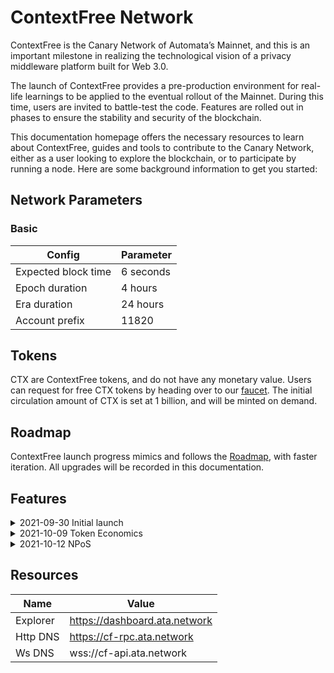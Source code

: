 # ContextFree Network

ContextFree is the Canary Network of Automata’s Mainnet, and this is an important milestone in realizing the technological vision of a privacy middleware platform built for Web 3.0.

The launch of ContextFree provides a pre-production environment for real-life learnings to be applied to the eventual rollout of the Mainnet. During this time, users are invited to battle-test the code. Features are rolled out in phases to ensure the stability and security of the blockchain.

This documentation homepage offers the necessary resources to learn about ContextFree, guides and tools to contribute to the Canary Network, either as a user looking to explore the blockchain, or to participate by running a node. Here are some background information to get you started:

## Network Parameters
### Basic
| Config | Parameter |
|--|--|
| Expected block time| 6 seconds |
| Epoch duration | 4 hours |
| Era duration | 24 hours |
| Account prefix | 11820 |

## Tokens
CTX are ContextFree tokens, and do not have any monetary value. Users can request for free CTX tokens by heading over to our [faucet](https://faucet.ata.network/). The initial circulation amount of CTX is set at 1 billion, and will be minted on demand.

## Roadmap
ContextFree launch progress mimics and follows the [Roadmap](https://www.ata.network/roadmap), with faster iteration. All upgrades will be recorded in this documentation.

## Features
<details><summary>2021-09-30 Initial launch</summary>
ContextFree was launched on September 30, 2021, in Proof of Authority mode. All nodes are held by the Automata team, with most functionalities disabled.
</details>
<details><summary>2021-10-09 Token Economics</summary>
Features related to Transfer, Staking and Token Bridge have been enabled on October 9, 2021.
</details>
<details><summary>2021-10-12 NPoS</summary>
Nominated Proof of Stake has been enabled on October 12, 2021, and public validators will be able to join the network.
</details>

## Resources
| Name | Value |
| -- | -- |
| Explorer | https://dashboard.ata.network |
| Http DNS | https://cf-rpc.ata.network |
| Ws DNS | wss://cf-api.ata.network |